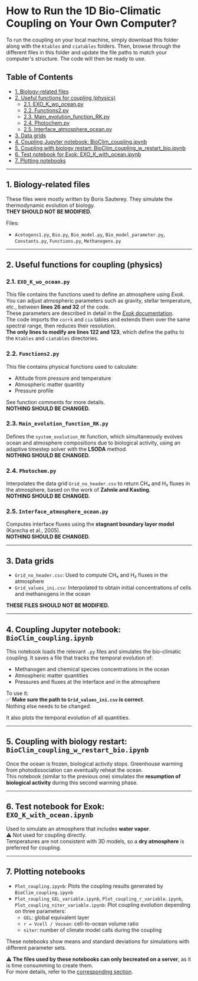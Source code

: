 # How to Run the 1D Bio-Climatic Coupling on Your Own Computer?

To run the coupling on your local machine, simply download this folder along with the `Ktables` and `ciatables` folders. Then, browse through the different files in this folder and update the file paths to match your computer's structure. The code will then be ready to use.

## Table of Contents
- [1. Biology-related files](#1-biology-related-files)
- [2. Useful functions for coupling (physics)](#2-useful-functions-for-coupling-physics)
  - [2.1. EXO_K_wo_ocean.py](#21-exo_k_wo_oceanpy)
  - [2.2. Functions2.py](#22-functions2py)
  - [2.3. Main_evolution_function_RK.py](#23-main_evolution_function_rkpy)
  - [2.4. Photochem.py](#24-photochempy)
  - [2.5. Interface_atmosphere_ocean.py](#25-interface_atmosphere_oceanpy)
- [3. Data grids](#3-data-grids)
- [4. Coupling Jupyter notebook: BioClim_coupling.ipynb](#4-coupling-jupyter-notebook-bioclim_couplingipynb)
- [5. Coupling with biology restart: BioClim_coupling_w_restart_bio.ipynb](#5-coupling-with-biology-restart-bioclim_coupling_w_restart_bioipynb)
- [6. Test notebook for Exok: EXO_K_with_ocean.ipynb](#6-test-notebook-for-exok-exo_k_with_oceanipynb)
- [7. Plotting notebooks](#7-plotting-notebooks)

---

## 1. Biology-related files

These files were mostly written by Boris Sauterey. They simulate the thermodynamic evolution of biology.  
**THEY SHOULD NOT BE MODIFIED.**

Files:
- `Acetogens1.py`, `Bio.py`, `Bio_model.py`, `Bio_model_parameter.py`, `Constants.py`, `Functions.py`, `Methanogens.py`

---

## 2. Useful functions for coupling (physics)

### 2.1. `EXO_K_wo_ocean.py`

This file contains the functions used to define an atmosphere using *Exok*. You can adjust atmospheric parameters such as gravity, stellar temperature, etc., between **lines 26 and 32** of the code.  
These parameters are described in detail in the [*Exok* documentation](https://perso.astrophy.u-bordeaux.fr/~jleconte/exo_k-doc/practical_guide_to_atm.html).  
The code imports the `corrk` and `cia` tables and extends them over the same spectral range, then reduces their resolution.  
**The only lines to modify are lines 122 and 123**, which define the paths to the `Ktables` and `ciatables` directories.

### 2.2. `Functions2.py`

This file contains physical functions used to calculate:
- Altitude from pressure and temperature
- Atmospheric matter quantity
- Pressure profile

See function comments for more details.  
**NOTHING SHOULD BE CHANGED.**

### 2.3. `Main_evolution_function_RK.py`

Defines the `system_evolution_RK` function, which simultaneously evolves ocean and atmosphere compositions due to biological activity, using an adaptive timestep solver with the **LSODA** method.  
**NOTHING SHOULD BE CHANGED.**

### 2.4. `Photochem.py`

Interpolates the data grid `Grid_no_header.csv` to return CH₄ and H₂ fluxes in the atmosphere, based on the work of **Zahnle and Kasting**.  
**NOTHING SHOULD BE CHANGED.**

### 2.5. `Interface_atmosphere_ocean.py`

Computes interface fluxes using the **stagnant boundary layer model** (Karecha et al., 2005).  
**NOTHING SHOULD BE CHANGED.**

---

## 3. Data grids

- `Grid_no_header.csv`: Used to compute CH₄ and H₂ fluxes in the atmosphere
- `Grid_values_ini.csv`: Interpolated to obtain initial concentrations of cells and methanogens in the ocean

**THESE FILES SHOULD NOT BE MODIFIED.**

---

## 4. Coupling Jupyter notebook: `BioClim_coupling.ipynb`

This notebook loads the relevant `.py` files and simulates the bio-climatic coupling. It saves a file that tracks the temporal evolution of:
- Methanogen and chemical species concentrations in the ocean
- Atmospheric matter quantities
- Pressures and fluxes at the interface and in the atmosphere

To use it:  
✅ **Make sure the path to `Grid_values_ini.csv` is correct**.  
Nothing else needs to be changed.

It also plots the temporal evolution of all quantities.

---

## 5. Coupling with biology restart: `BioClim_coupling_w_restart_bio.ipynb`

Once the ocean is frozen, biological activity stops. Greenhouse warming from photodissociation can eventually reheat the ocean.  
This notebook (similar to the previous one) simulates the **resumption of biological activity** during this second warming phase.  

---

## 6. Test notebook for Exok: `EXO_K_with_ocean.ipynb`

Used to simulate an atmosphere that includes **water vapor**.  
⚠️ Not used for coupling directly.  
Temperatures are not consistent with 3D models, so a **dry atmosphere** is preferred for coupling.

---

## 7. Plotting notebooks

- `Plot_coupling.ipynb`: Plots the coupling results generated by `BioClim_coupling.ipynb`
- `Plot_coupling_GEL_variable.ipynb`, `Plot_coupling_r_variable.ipynb`, `Plot_coupling_niter_variable.ipynb`: Plot coupling evolution depending on three parameters:
  - `GEL`: global equivalent layer
  - `r = Vcell / Vocean`: cell-to-ocean volume ratio
  - `niter`: number of climate model calls during the coupling

These notebooks show means and standard deviations for simulations with different parameter sets.

⚠️ **The files used by these notebooks can only becreated on a server**, as it is time consumming to create them.  
For more details, refer to the [corresponding section](Coupling_on_server).
